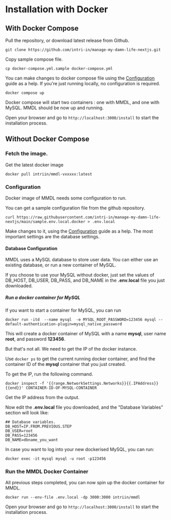 # Installation with Docker


## With Docker Compose

Pull the repository, or download latest release from Github.

```
git clone https://github.com/intri-in/manage-my-damn-life-nextjs.git
```

Copy sample compose file.

```
cp docker-compose.yml.sample docker-compose.yml 
```

You can make changes to docker compose file using the [Configuration](../Dockerless/Configuration) guide as a help. If you're just running locally, no configuration is required.

```
docker compose up
```

Docker compose will start two containers : one with MMDL, and one with MySQL.
MMDL should be now up and running. 


Open your browser and go to ```http://localhost:3000/install``` to start the installation process.


## Without Docker Compose

### Fetch the image.

Get the latest docker image

```
docker pull intriin/mmdl-vxxxxx:latest
```

### Configuration
Docker image of MMDL needs some configuration to run.

You can get a sample configuration file from the github repository.

```
curl https://raw.githubusercontent.com/intri-in/manage-my-damn-life-nextjs/main/sample.env.local.docker > .env.local
```

Make changes to it, using the [Configuration](../Dockerless/Configuration) guide as a help. The most important settings are the database settings.

#### Database Configuration

MMDL uses a MySQL database to store user data. You can either use an existing database, or run a new container of MySQL.

If you choose to use your MySQL without docker, just set the values of DB_HOST, DB_USER, DB_PASS, and DB_NAME in the **.env.local** file you just downloaded.

##### Run a docker container for MySQL 

If you want to start a container for MySQL, you can run

```
docker run -itd  --name mysql  -e MYSQL_ROOT_PASSWORD=123456 mysql --default-authentication-plugin=mysql_native_password
```
This will create a docker container of MySQL with a name **mysql**, user name **root**, and password **123456**.

But that's not all. We need to get the IP of the docker instance.

Use ``` docker ps ``` to get the current running docker container, and find the container ID of the **mysql** container that you just created.

To get the IP, run the following command.
```
docker inspect -f '{{range.NetworkSettings.Networks}}{{.IPAddress}}{{end}}' CONTAINER-ID-OF-MYSQL-CONTAINER
```

Get the IP address from the output.

Now edit the **.env.local** file you downloaded, and the "Database Variables" section will look like:

```
## Database variables.
DB_HOST=IP.FROM.PREVIOUS.STEP
DB_USER=root
DB_PASS=123456
DB_NAME=dbname_you_want
```

In case you want to log into your new dockerised MySQL, you can run:

```
docker exec -it mysql mysql -u root -p123456
```


### Run the MMDL Docker Container

All previous steps completed, you can now spin up the docker container for MMDL.

```
docker run --env-file .env.local -dp 3000:3000 intriin/mmdl
```

Open your browser and go to ```http://localhost:3000/install``` to start the installation process.

